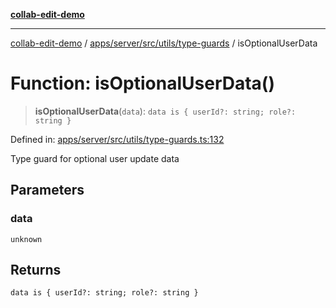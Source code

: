 [**collab-edit-demo**](../../../../../../README.md)

***

[collab-edit-demo](../../../../../../README.md) / [apps/server/src/utils/type-guards](../README.md) / isOptionalUserData

# Function: isOptionalUserData()

> **isOptionalUserData**(`data`): `data is { userId?: string; role?: string }`

Defined in: [apps/server/src/utils/type-guards.ts:132](https://github.com/austyle-io/pub-sub-demo/blob/facd25f09850fc4e78e94ce267c52e173d869933/apps/server/src/utils/type-guards.ts#L132)

Type guard for optional user update data

## Parameters

### data

`unknown`

## Returns

`data is { userId?: string; role?: string }`
